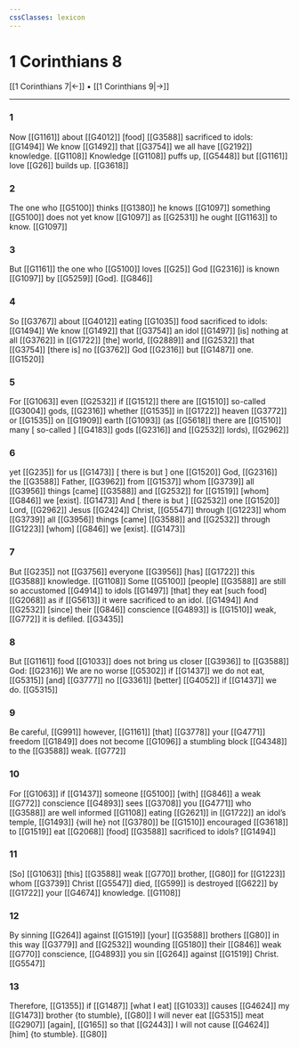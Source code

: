 ```yaml
---
cssClasses: lexicon
---
```


# 1 Corinthians 8

[[1 Corinthians 7|←]] • [[1 Corinthians 9|→]]

---

### 1
Now [[G1161]] about [[G4012]] [food] [[G3588]] sacrificed to idols: [[G1494]] We know [[G1492]] that [[G3754]] we all have [[G2192]] knowledge. [[G1108]] Knowledge [[G1108]] puffs up, [[G5448]] but [[G1161]] love [[G26]] builds up. [[G3618]]

### 2
The one who [[G5100]] thinks [[G1380]] he knows [[G1097]] something [[G5100]] does not yet know [[G1097]] as [[G2531]] he ought [[G1163]] to know. [[G1097]]

### 3
But [[G1161]] the one who [[G5100]] loves [[G25]] God [[G2316]] is known [[G1097]] by [[G5259]] [God]. [[G846]]

### 4
So [[G3767]] about [[G4012]] eating [[G1035]] food sacrificed to idols: [[G1494]] We know [[G1492]] that [[G3754]] an idol [[G1497]] [is] nothing at all [[G3762]] in [[G1722]] [the] world, [[G2889]] and [[G2532]] that [[G3754]] [there is] no [[G3762]] God [[G2316]] but [[G1487]] one. [[G1520]]

### 5
For [[G1063]] even [[G2532]] if [[G1512]] there are [[G1510]] so-called [[G3004]] gods, [[G2316]] whether [[G1535]] in [[G1722]] heaven [[G3772]] or [[G1535]] on [[G1909]] earth [[G1093]] (as [[G5618]] there are [[G1510]] many [ so-called ] [[G4183]] gods [[G2316]] and [[G2532]] lords), [[G2962]]

### 6
yet [[G235]] for us [[G1473]] [ there is but ] one [[G1520]] God, [[G2316]] the [[G3588]] Father, [[G3962]] from [[G1537]] whom [[G3739]] all [[G3956]] things [came] [[G3588]] and [[G2532]] for [[G1519]] [whom] [[G846]] we [exist]. [[G1473]] And [ there is but ] [[G2532]] one [[G1520]] Lord, [[G2962]] Jesus [[G2424]] Christ, [[G5547]] through [[G1223]] whom [[G3739]] all [[G3956]] things [came] [[G3588]] and [[G2532]] through [[G1223]] [whom] [[G846]] we [exist]. [[G1473]]

### 7
But [[G235]] not [[G3756]] everyone [[G3956]] [has] [[G1722]] this [[G3588]] knowledge. [[G1108]] Some [[G5100]] [people] [[G3588]] are still so accustomed [[G4914]] to idols [[G1497]] [that] they eat [such food] [[G2068]] as if [[G5613]] it were sacrificed to an idol. [[G1494]] And [[G2532]] [since] their [[G846]] conscience [[G4893]] is [[G1510]] weak, [[G772]] it is defiled. [[G3435]]

### 8
But [[G1161]] food [[G1033]] does not bring us closer [[G3936]] to [[G3588]] God: [[G2316]] We are no worse [[G5302]] if [[G1437]] we do not eat, [[G5315]] [and] [[G3777]] no [[G3361]] [better] [[G4052]] if [[G1437]] we do. [[G5315]]

### 9
Be careful, [[G991]] however, [[G1161]] [that] [[G3778]] your [[G4771]] freedom [[G1849]] does not become [[G1096]] a stumbling block [[G4348]] to the [[G3588]] weak. [[G772]]

### 10
For [[G1063]] if [[G1437]] someone [[G5100]] [with] [[G846]] a weak [[G772]] conscience [[G4893]] sees [[G3708]] you [[G4771]] who [[G3588]] are well informed [[G1108]] eating [[G2621]] in [[G1722]] an idol’s temple, [[G1493]] {will he} not [[G3780]] be [[G1510]] encouraged [[G3618]] to [[G1519]] eat [[G2068]] [food] [[G3588]] sacrificed to idols? [[G1494]]

### 11
[So] [[G1063]] [this] [[G3588]] weak [[G770]] brother, [[G80]] for [[G1223]] whom [[G3739]] Christ [[G5547]] died, [[G599]] is destroyed [[G622]] by [[G1722]] your [[G4674]] knowledge. [[G1108]]

### 12
By sinning [[G264]] against [[G1519]] [your] [[G3588]] brothers [[G80]] in this way [[G3779]] and [[G2532]] wounding [[G5180]] their [[G846]] weak [[G770]] conscience, [[G4893]] you sin [[G264]] against [[G1519]] Christ. [[G5547]]

### 13
Therefore, [[G1355]] if [[G1487]] [what I eat] [[G1033]] causes [[G4624]] my [[G1473]] brother {to stumble}, [[G80]] I will never eat [[G5315]] meat [[G2907]] [again], [[G165]] so that [[G2443]] I will not cause [[G4624]] [him] {to stumble}. [[G80]]

